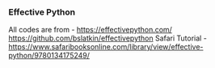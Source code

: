 ### Effective Python

All codes are from - https://effectivepython.com/
https://github.com/bslatkin/effectivepython
Safari Tutorial - https://www.safaribooksonline.com/library/view/effective-python/9780134175249/